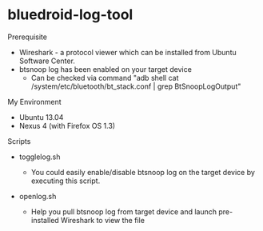 bluedroid-log-tool
==================

Prerequisite

* Wireshark - a protocol viewer which can be installed from Ubuntu Software Center.
* btsnoop log has been enabled on your target device
  * Can be checked via command "adb shell cat /system/etc/bluetooth/bt_stack.conf | grep BtSnoopLogOutput"

My Environment

* Ubuntu 13.04
* Nexus 4 (with Firefox OS 1.3)

Scripts

* togglelog.sh
  * You could easily enable/disable btsnoop log on the target device by executing this script.

* openlog.sh
  * Help you pull btsnoop log from target device and launch pre-installed Wireshark to view the file

